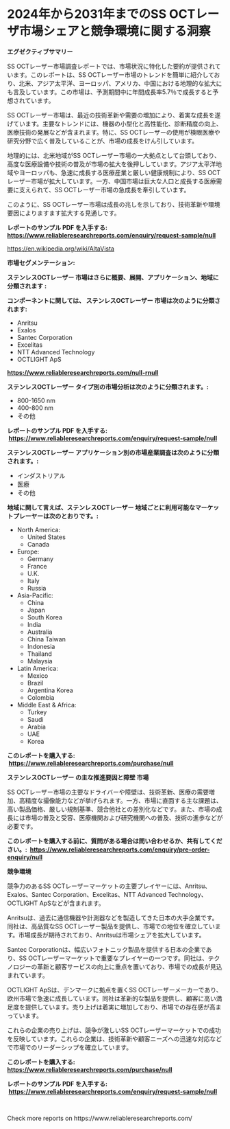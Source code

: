 <p><h1>2024年から2031年までのSS OCTレーザ市場シェアと競争環境に関する洞察</h1></p><p><strong>エグゼクティブサマリー</strong></p>
<p><p>SS OCTレーザー市場調査レポートでは、市場状況に特化した要約が提供されています。このレポートは、SS OCTレーザー市場のトレンドを簡単に紹介しており、北米、アジア太平洋、ヨーロッパ、アメリカ、中国における地理的な拡大にも言及しています。この市場は、予測期間中に年間成長率5.7％で成長すると予想されています。</p><p>SS OCTレーザー市場は、最近の技術革新や需要の増加により、着実な成長を遂げています。主要なトレンドには、機器の小型化と高性能化、診断精度の向上、医療技術の発展などが含まれます。特に、SS OCTレーザーの使用が検眼医療や研究分野で広く普及していることが、市場の成長をけん引しています。</p><p>地理的には、北米地域がSS OCTレーザー市場の一大拠点として台頭しており、高度な医療設備や技術の普及が市場の拡大を後押ししています。アジア太平洋地域やヨーロッパも、急速に成長する医療産業と厳しい健康規制により、SS OCTレーザー市場が拡大しています。一方、中国市場は巨大な人口と成長する医療需要に支えられて、SS OCTレーザー市場の急成長を牽引しています。</p><p>このように、SS OCTレーザー市場は成長の兆しを示しており、技術革新や環境要因によりますます拡大する見通しです。</p></p>
<p><strong>レポートのサンプル PDF を入手する: <a href="https://www.reliableresearchreports.com/enquiry/request-sample/null">https://www.reliableresearchreports.com/enquiry/request-sample/null</a></strong></p>
<p><a href="https://en.wikipedia.org/wiki/AltaVista">https://en.wikipedia.org/wiki/AltaVista</a></p>
<p><strong>市場セグメンテーション:</strong></p>
<p><strong> ステンレスOCTレーザー 市場はさらに概要、展開、アプリケーション、地域に分類されます :</strong></p>
<p><strong>コンポーネントに関しては、 ステンレスOCTレーザー 市場は次のように分類されます: &nbsp;</strong></p>
<p><ul><li>Anritsu</li><li>Exalos</li><li>Santec Corporation</li><li>Excelitas</li><li>NTT Advanced Technology</li><li>OCTLIGHT ApS</li></ul></p>
<p><strong><a href="https://www.reliableresearchreports.com/null-rnull">https://www.reliableresearchreports.com/null-rnull</a></strong></p>
<p><strong> ステンレスOCTレーザー タイプ別の市場分析は次のように分類されます。:</strong></p>
<p><ul><li>800-1650 nm</li><li>400-800 nm</li><li>その他</li></ul></p>
<p><strong>レポートのサンプル PDF を入手する: &nbsp;<a href="https://www.reliableresearchreports.com/enquiry/request-sample/null">https://www.reliableresearchreports.com/enquiry/request-sample/null</a></strong></p>
<p><strong> ステンレスOCTレーザー アプリケーション別の市場産業調査は次のように分類されます。:</strong></p>
<p><ul><li>インダストリアル</li><li>医療</li><li>その他</li></ul></p>
<p><strong>地域に関して言えば、ステンレスOCTレーザー 地域ごとに利用可能なマーケットプレーヤーは次のとおりです。:</strong></p>
<p><ul>
    <li>
        North America:
        <ul>
            <li>United States</li>
            <li>Canada</li>
        </ul>
    </li>
    <li>
        Europe:
        <ul>
            <li>Germany</li>
            <li>France</li>
            <li>U.K.</li>
            <li>Italy</li>
            <li>Russia</li>
        </ul>
    </li>
    <li>
        Asia-Pacific:
        <ul>
            <li>China</li>
            <li>Japan</li>
            <li>South Korea</li>
            <li>India</li>
            <li>Australia</li>
            <li>China Taiwan</li>
            <li>Indonesia</li>
            <li>Thailand</li>
            <li>Malaysia</li>
        </ul>
    </li>
    <li>
        Latin America:
        <ul>
            <li>Mexico</li>
            <li>Brazil</li>
            <li>Argentina Korea</li>
            <li>Colombia</li>
        </ul>
    </li>
    <li>
        Middle East & Africa:
        <ul>
            <li>Turkey</li>
            <li>Saudi</li>
            <li>Arabia</li>
            <li>UAE</li>
            <li>Korea</li>
        </ul>
    </li>
    </ul></p>
<p><strong>このレポートを購入する: &nbsp;<a href="https://www.reliableresearchreports.com/purchase/null">https://www.reliableresearchreports.com/purchase/null</a></strong></p>
<p><strong>ステンレスOCTレーザー の主な推進要因と障壁 市場</strong></p>
<p><p>SS OCTレーザー市場の主要なドライバーや障壁は、技術革新、医療の需要増加、高精度な撮像能力などが挙げられます。一方、市場に直面する主な課題は、高い製品価格、厳しい規制基準、競合他社との差別化などです。また、市場の成長には市場の普及と受容、医療機関および研究機関への普及、技術の進歩などが必要です。</p></p>
<p><strong>このレポートを購入する前に、質問がある場合は問い合わせるか、共有してください。:&nbsp; <a href="https://www.reliableresearchreports.com/enquiry/pre-order-enquiry/null">https://www.reliableresearchreports.com/enquiry/pre-order-enquiry/null</a></strong></p>
<p><strong>競争環境</strong></p>
<p><p>競争力のあるSS OCTレーザーマーケットの主要プレイヤーには、Anritsu、Exalos、Santec Corporation、Excelitas、NTT Advanced Technology、OCTLIGHT ApSなどが含まれます。</p><p>Anritsuは、過去に通信機器や計測器などを製造してきた日本の大手企業です。同社は、高品質なSS OCTレーザー製品を提供し、市場での地位を確立しています。市場成長が期待されており、Anritsuは市場シェアを拡大しています。</p><p>Santec Corporationは、幅広いフォトニック製品を提供する日本の企業であり、SS OCTレーザーマーケットで重要なプレイヤーの一つです。同社は、テクノロジーの革新と顧客サービスの向上に重点を置いており、市場での成長が見込まれています。</p><p>OCTLIGHT ApSは、デンマークに拠点を置くSS OCTレーザーメーカーであり、欧州市場で急速に成長しています。同社は革新的な製品を提供し、顧客に高い満足度を提供しています。売り上げは着実に増加しており、市場での存在感が高まっています。</p><p>これらの企業の売り上げは、競争が激しいSS OCTレーザーマーケットでの成功を反映しています。これらの企業は、技術革新や顧客ニーズへの迅速な対応などで市場でのリーダーシップを確立しています。</p></p>
<p><strong>このレポートを購入する: &nbsp; <a href="https://www.reliableresearchreports.com/purchase/null">https://www.reliableresearchreports.com/purchase/null</a></strong></p>
<p><strong>レポートのサンプル PDF を入手する: &nbsp;<a href="https://www.reliableresearchreports.com/enquiry/request-sample/null">https://www.reliableresearchreports.com/enquiry/request-sample/null</a></strong><strong></strong></p>
<p>&nbsp;</p>
<p>Check more reports on https://www.reliableresearchreports.com/</p>